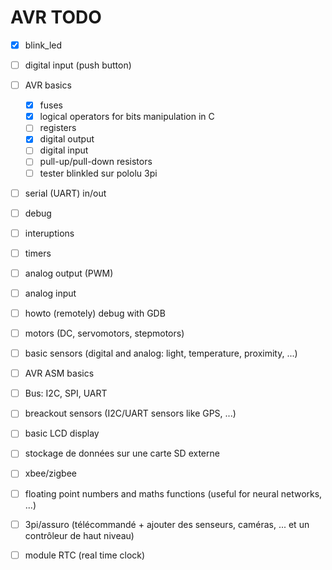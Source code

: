 # AVR TODO

- [x] blink_led
- [ ] digital input (push button)
- [ ] AVR basics
    - [x] fuses
    - [x] logical operators for bits manipulation in C
    - [ ] registers
    - [x] digital output
    - [ ] digital input
    - [ ] pull-up/pull-down resistors
    - [ ] tester blinkled sur pololu 3pi

- [ ] serial (UART) in/out
- [ ] debug

- [ ] interuptions
- [ ] timers

- [ ] analog output (PWM)
- [ ] analog input
- [ ] howto (remotely) debug with GDB
- [ ] motors (DC, servomotors, stepmotors)
- [ ] basic sensors (digital and analog: light, temperature, proximity, ...)
- [ ] AVR ASM basics
- [ ] Bus: I2C, SPI, UART
- [ ] breackout sensors (I2C/UART sensors like GPS, ...)
- [ ] basic LCD display
- [ ] stockage de données sur une carte SD externe
- [ ] xbee/zigbee
- [ ] floating point numbers and maths functions (useful for neural networks, ...)
- [ ] 3pi/assuro (télécommandé + ajouter des senseurs, caméras, ... et un contrôleur de haut niveau)
- [ ] module RTC (real time clock)
